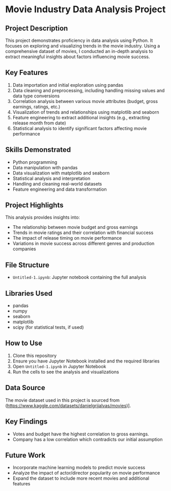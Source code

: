 # Movie Industry Data Analysis Project

## Project Description

This project demonstrates proficiency in data analysis using Python. It focuses on exploring and visualizing trends in the movie industry. Using a comprehensive dataset of movies, I conducted an in-depth analysis to extract meaningful insights about factors influencing movie success.

## Key Features

1. Data importation and initial exploration using pandas
2. Data cleaning and preprocessing, including handling missing values and data type conversions
3. Correlation analysis between various movie attributes (budget, gross earnings, ratings, etc.)
4. Visualization of trends and relationships using matplotlib and seaborn
5. Feature engineering to extract additional insights (e.g., extracting release month from date)
6. Statistical analysis to identify significant factors affecting movie performance

## Skills Demonstrated

- Python programming
- Data manipulation with pandas
- Data visualization with matplotlib and seaborn
- Statistical analysis and interpretation
- Handling and cleaning real-world datasets
- Feature engineering and data transformation

## Project Highlights

This analysis provides insights into:
- The relationship between movie budget and gross earnings
- Trends in movie ratings and their correlation with financial success
- The impact of release timing on movie performance
- Variations in movie success across different genres and production companies

## File Structure

- `Untitled-1.ipynb`: Jupyter notebook containing the full analysis

## Libraries Used

- pandas
- numpy
- seaborn
- matplotlib
- scipy (for statistical tests, if used)

## How to Use

1. Clone this repository
2. Ensure you have Jupyter Notebook installed and the required libraries
3. Open `Untitled-1.ipynb` in Jupyter Notebook
4. Run the cells to see the analysis and visualizations

## Data Source

The movie dataset used in this project is sourced from (https://www.kaggle.com/datasets/danielgrijalvas/movies)].

## Key Findings
 
- Votes and budget have the highest correlation to gross earnings.
- Company has a low correlation which contradicts our initial assumption

## Future Work

- Incorporate machine learning models to predict movie success
- Analyze the impact of actor/director popularity on movie performance
- Expand the dataset to include more recent movies and additional features
